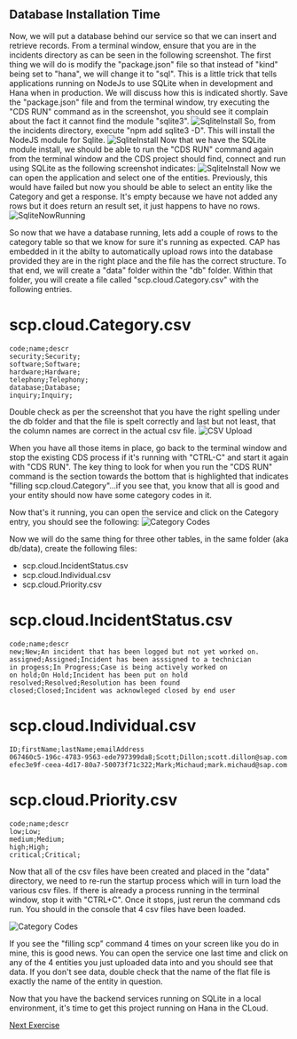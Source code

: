 ## Database Installation Time
Now, we will put a database behind our service so that we can insert and retrieve records. 
From a terminal window, ensure that you are in the incidents directory as can be seen in the following screenshot.
The first thing we will do is modify the "package.json" file so that instead of "kind" being set to "hana", we will change it to "sql". 
This is a little trick that tells applications running on NodeJs to use SQLite when in development and Hana when in production. We will discuss how this is indicated shortly.
Save the "package.json" file and from the terminal window, try executing the "CDS RUN" command as in the screenshot, you should see it complain about the fact it cannot find the module "sqlite3".
![SqliteInstall](Part3Images/SQLiteNotFound.jpg)
So, from the incidents directory, execute "npm add sqlite3 -D". This will install the NodeJS module for Sqlite.
![SqliteInstall](Part3Images/SqliteInstall.jpg)
Now that we have the SQLite module install, we should be able to run the "CDS RUN" command again from the terminal window and the CDS project should find, connect and run using SQLite as the following screenshot indicates:
![SqliteInstall](Part3Images/cdsrun.jpg)
Now we can open the application and select one of the entities. Previously, this would have failed but now you should be able to select an entity like the Category and get a response. It's empty because we have not added any rows but it does return an result set, it just happens to have no rows.
![SqliteNowRunning](Part3Images/category.jpg)

So now that we have a database running, lets add a couple of rows to the category table so that we know for sure it's running as expected. CAP has embedded in it the abilty to automatically upload rows into the database provided they are in the right place and the file has the correct structure. To that end, we will create a "data" folder within the "db" folder. Within that folder, you will create a file called "scp.cloud.Category.csv" with the following entries.

# scp.cloud.Category.csv
    
    code;name;descr
    security;Security;
    software;Software;
    hardware;Hardware;
    telephony;Telephony;
    database;Database;
    inquiry;Inquiry;
    
Double check as per the screenshot that you have the right spelling under the db folder and that the file is spelt correctly and last but not least, that the column names are correct in the actual csv file.
![CSV Upload](Part3Images/categorycsv.jpg)

 When you have all those items in place, go back to the terminal window and stop the existing CDS process if it's running with "CTRL-C" and start it again with "CDS RUN". The key thing to look for when you run the "CDS RUN" command is the section towards the bottom that is highlighted that indicates "filling scp.cloud.Category"...if you see that, you know that all is good and your entity should now have some category codes in it.
 
Now that's it running, you can open the service and click on the Category entry, you should see the following:
![Category Codes](Part3Images/categorycodes.jpg)

Now we will do the same thing for three other tables, in the same folder (aka db/data), create the following files:
- scp.cloud.IncidentStatus.csv
- scp.cloud.Individual.csv
- scp.cloud.Priority.csv

# scp.cloud.IncidentStatus.csv

    code;name;descr
    new;New;An incident that has been logged but not yet worked on.
    assigned;Assigned;Incident has been asssigned to a technician
    in progess;In Progress;Case is being actively worked on 
    on hold;On Hold;Incident has been put on hold
    resolved;Resolved;Resolution has been found
    closed;Closed;Incident was acknowleged closed by end user

# scp.cloud.Individual.csv
    ID;firstName;lastName;emailAddress
    067460c5-196c-4783-9563-ede797399da8;Scott;Dillon;scott.dillon@sap.com
    efec3e9f-ceea-4d17-80a7-50073f71c322;Mark;Michaud;mark.michaud@sap.com

# scp.cloud.Priority.csv
    code;name;descr
    low;Low;
    medium;Medium;
    high;High;
    critical;Critical;

Now that all of the csv files have been created and placed in the "data" directory, we need to re-run the startup process which will in turn load the various csv files. If there is already a process running in the terminal window, stop it with "CTRL+C". Once it stops, just rerun the command cds run. You should in the console that 4 csv files have been loaded.

![Category Codes](Part3Images/csvcomplete.jpg)

If you see the "filling scp" command 4 times on your screen like you do in mine, this is good news. You can open the service one last time and click on any of the 4 entities you just uploaded data into and you should see that data. If you don't see data, double check that the name of the flat file is exactly the name of the entity in question.

Now that you have the backend services running on SQLite in a local environment, it's time to get this project running on Hana in the CLoud.

[Next Exercise](Part4%20-%20Deploy%20to%20CF.md)
